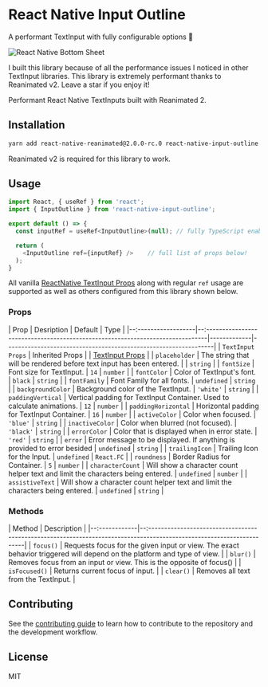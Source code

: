 # React Native Input Outline

A performant TextInput with fully configurable options 🚀

![React Native Bottom Sheet](./mockup-1.gif)

I built this library because of all the performance issues I noticed in other TextInput libraries.
This library is extremely performant thanks to Reanimated v2. Leave a star if you enjoy it!

Performant React Native TextInputs built with Reanimated 2.

## Installation

```sh
yarn add react-native-reanimated@2.0.0-rc.0 react-native-input-outline
```

Reanimated v2 is required for this library to work.

## Usage

```js
import React, { useRef } from 'react';
import { InputOutline } from 'react-native-input-outline';

export default () => {
  const inputRef = useRef<InputOutline>(null); // fully TypeScript enabled

  return (
    <InputOutline ref={inputRef} />    // full list of props below!
  );
}
```

All vanilla [ReactNative TextInput Props](https://reactnative.dev/docs/textinput#props) along with regular `ref` usage are supported as well as others configured from this library shown below.

### Props

| Prop                | Desription                                                                      | Default     | Type     |                                |--:------------------|--:------------------------------------------------------------------------------|-------------|-----------------------------------------------------------------|
| `TextInput Props`   | Inherited Props                                                                 |             | [TextInput Props](https://reactnative.dev/docs/textinput#props) |
| `placeholder`       | The string that will be rendered before text input has been entered.            |             | `string`                                                        |
| `fontSize`          | Font size for TextInput.                                                        | `14`        | `number`                                                        |
| `fontColor`         | Color of TextInput's font.                                                      | `black`     | `string`                                                        |
| `fontFamily`        | Font Family for all fonts.                                                      | `undefined` | `string`                                                        |
| `backgroundColor`   | Background color of the TextInput.                                              | `'white'`   | `string`                                                        |
| `paddingVertical`   | Vertical padding for TextInput Container. Used to calculate animations.         | `12`        | `number`                                                        |
| `paddingHorizontal` | Horizontal padding for TextInput Container.                                     | `16`        | `number`                                                        |
| `activeColor`       | Color when focused.                                                             | `'blue'`    | `string`                                                        |
| `inactiveColor`     | Color when blurred (not focused).                                               | `'black'`   | `string`                                                        |
| `errorColor`        | Color that is displayed when in error state.                                    | `'red'`     | `string`                                                        |
| `error`             | Error message to be displayed. If anything is provided to error besided         | `undefined` | `string`                                                        |
| `trailingIcon`      | Trailing Icon for the Input.                                                    | `undefined` | `React.FC`                                                      |
| `roundness`         | Border Radius for Container.                                                    | `5`         | `number`                                                        |
| `characterCount`    | Will show a character count helper text and limit the characters being entered. | `undefined` | `number`                                                        |
| `assistiveText`     | Will show a character count helper text and limit the characters being entered. | `undefined` | `string`                                                        |

### Methods

| Method        | Description                                                                                                            |
|--:------------|--:---------------------------------------------------------------------------------------------------------------------|
| `focus()`     | Requests focus for the given input or view. The exact behavior triggered will depend on the platform and type of view. |
| `blur()`      | Removes focus from an input or view. This is the opposite of focus()                                                   |
| `isFocused()` | Returns current focus of input.                                                                                        |
| `clear()`     | Removes all text from the TextInput.                                                                                   |

## Contributing

See the [contributing guide](CONTRIBUTING.md) to learn how to contribute to the repository and the development workflow.

## License

MIT
